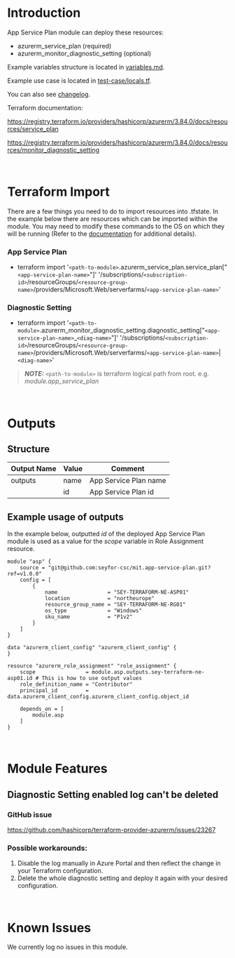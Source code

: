 # Introduction
App Service Plan module can deploy these resources:
* azurerm_service_plan (required)
* azurerm_monitor_diagnostic_setting (optional)

Example variables structure is located in [variables.md](variables.md).

Example use case is located in [test-case/locals.tf](test-case/locals.tf).

You can also see [changelog](changelog.md).

Terraform documentation:

https://registry.terraform.io/providers/hashicorp/azurerm/3.84.0/docs/resources/service_plan

https://registry.terraform.io/providers/hashicorp/azurerm/3.84.0/docs/resources/monitor_diagnostic_setting

&nbsp;

# Terraform Import
There are a few things you need to do to import resources into .tfstate. In the example below there are resources which can be imported within the module. You may need to modify these commands to the OS on which they will be running (Refer to the [documentation](https://developer.hashicorp.com/terraform/cli/commands/import#example-import-into-resource-configured-with-for_each) for additional details).
### App Service Plan
* terraform import '`<path-to-module>`.azurerm_service_plan.service_plan["`<app-service-plan-name>`"]' '/subscriptions/`<subscription-id>`/resourceGroups/`<resource-group-name>`/providers/Microsoft.Web/serverfarms/`<app-service-plan-name>`'
### Diagnostic Setting
* terraform import '`<path-to-module>`.azurerm_monitor_diagnostic_setting.diagnostic_setting["`<app-service-plan-name>`_`<diag-name>`"]' '/subscriptions/`<subscription-id>`/resourceGroups/`<resource-group-name>`/providers/Microsoft.Web/serverfarms/`<app-service-plan-name>`|`<diag-name>`'

 > **_NOTE:_** `<path-to-module>` is terraform logical path from root. e.g. _module.app\_service\_plan_

&nbsp;

# Outputs
## Structure

| Output Name | Value               | Comment                                              |
| ----------- | ------------------- | ---------------------------------------------------- |
| outputs     | name                | App Service Plan name                                |
|             | id                  | App Service Plan id                                  |

## Example usage of outputs
In the example below, outputted _id_ of the deployed App Service Plan module is used as a value for the _scope_ variable in Role Assignment resource.
```
module "asp" {
    source = "git@github.com:seyfor-csc/mit.app-service-plan.git?ref=v1.0.0"
    config = [
        {
            name                = "SEY-TERRAFORM-NE-ASP01"
            location            = "northeurope"
            resource_group_name = "SEY-TERRAFORM-NE-RG01"
            os_type             = "Windows"
            sku_name            = "P1v2"
        }
    ]
}

data "azurerm_client_config" "azurerm_client_config" {
}

resource "azurerm_role_assignment" "role_assignment" {
    scope                = module.asp.outputs.sey-terraform-ne-asp01.id # This is how to use output values
    role_definition_name = "Contributor"
    principal_id         = data.azurerm_client_config.azurerm_client_config.object_id

    depends_on = [
        module.asp
    ]
}
```

&nbsp;

# Module Features
## Diagnostic Setting enabled log can't be deleted
### GitHub issue
https://github.com/hashicorp/terraform-provider-azurerm/issues/23267
### Possible workarounds: 
1. Disable the log manually in Azure Portal and then reflect the change in your Terraform configuration.
2. Delete the whole diagnostic setting and deploy it again with your desired configuration.

&nbsp;

# Known Issues
We currently log no issues in this module.